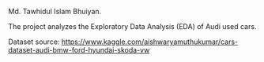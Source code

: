 Md. Tawhidul Islam Bhuiyan.



The project analyzes the Exploratory Data Analysis (EDA) of Audi used cars.

Dataset source: https://www.kaggle.com/aishwaryamuthukumar/cars-dataset-audi-bmw-ford-hyundai-skoda-vw
